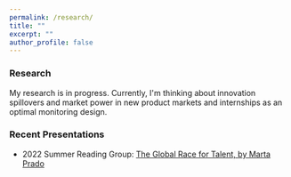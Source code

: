 ```yaml
---
permalink: /research/
title: ""
excerpt: ""
author_profile: false
---
```

### Research
My research is in progress. Currently, I'm thinking about innovation spillovers and market power in new product markets and internships as an optimal monitoring design. 

### Recent Presentations
* 2022 Summer Reading Group: [The Global Race for Talent, by Marta Prado](/files/Global_Race_for_Talent.pdf)
